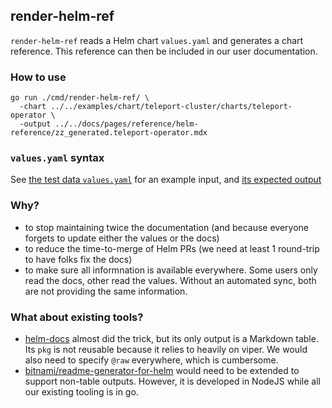 ## render-helm-ref

`render-helm-ref` reads a Helm chart `values.yaml` and generates a chart reference.
This reference can then be included in our user documentation.

### How to use

```shell
go run ./cmd/render-helm-ref/ \
  -chart ../../examples/chart/teleport-cluster/charts/teleport-operator \
  -output ../../docs/pages/reference/helm-reference/zz_generated.teleport-operator.mdx
```

### `values.yaml` syntax

See [the test data `values.yaml`](./testdata/values.yaml) for an example input,
and [its expected output](./testdata/values.yaml)

### Why?

- to stop maintaining twice the documentation (and because everyone forgets to
  update either the values or the docs)
- to reduce the time-to-merge of Helm PRs (we need at least 1 round-trip to have
  folks fix the docs)
- to make sure all informnation is available everywhere. Some users only read
  the docs, other read the values. Without an automated sync, both are not
  providing the same information.

### What about existing tools?

- [helm-docs](https://github.com/norwoodj/helm-docs) almost did the trick, but
  its only output is a Markdown table. Its `pkg` is not reusable because it
  relies to heavily on viper. We would also need to specify `@raw` everywhere,
  which is cumbersome.
- [bitnami/readme-generator-for-helm](https://github.com/bitnami/readme-generator-for-helm)
  would need to be extended to support non-table outputs. However, it is developed
  in NodeJS while all our existing tooling is in go.
